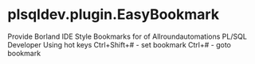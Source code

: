 # plsqldev.plugin.EasyBookmark
Provide Borland IDE Style Bookmarks for of Allroundautomations PL/SQL Developer
Using hot keys
 Ctrl+Shift+#  - set bookmark
 Ctrl+# - goto bookmark
